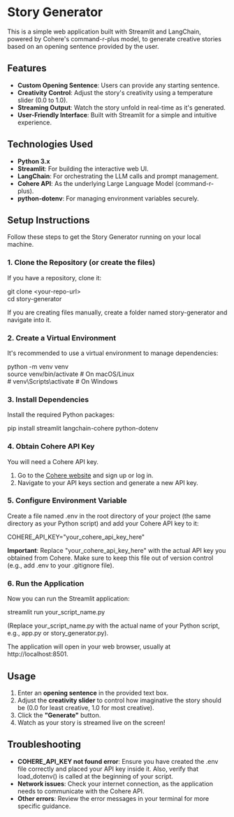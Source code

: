 # **Story Generator**

This is a simple web application built with Streamlit and LangChain, powered by Cohere's command-r-plus model, to generate creative stories based on an opening sentence provided by the user.

## **Features**

* **Custom Opening Sentence**: Users can provide any starting sentence.  
* **Creativity Control**: Adjust the story's creativity using a temperature slider (0.0 to 1.0).  
* **Streaming Output**: Watch the story unfold in real-time as it's generated.  
* **User-Friendly Interface**: Built with Streamlit for a simple and intuitive experience.

## **Technologies Used**

* **Python 3.x**  
* **Streamlit**: For building the interactive web UI.  
* **LangChain**: For orchestrating the LLM calls and prompt management.  
* **Cohere API**: As the underlying Large Language Model (command-r-plus).  
* **python-dotenv**: For managing environment variables securely.

## **Setup Instructions**

Follow these steps to get the Story Generator running on your local machine.

### **1\. Clone the Repository (or create the files)**

If you have a repository, clone it:

git clone \<your-repo-url\>  
cd story-generator

If you are creating files manually, create a folder named story-generator and navigate into it.

### **2\. Create a Virtual Environment**

It's recommended to use a virtual environment to manage dependencies:

python \-m venv venv  
source venv/bin/activate  \# On macOS/Linux  
\# venv\\Scripts\\activate   \# On Windows

### **3\. Install Dependencies**

Install the required Python packages:

pip install streamlit langchain-cohere python-dotenv

### **4\. Obtain Cohere API Key**

You will need a Cohere API key.

1. Go to the [Cohere website](https://cohere.com/) and sign up or log in.  
2. Navigate to your API keys section and generate a new API key.

### **5\. Configure Environment Variable**

Create a file named .env in the root directory of your project (the same directory as your Python script) and add your Cohere API key to it:

COHERE\_API\_KEY="your\_cohere\_api\_key\_here"

**Important**: Replace "your\_cohere\_api\_key\_here" with the actual API key you obtained from Cohere. Make sure to keep this file out of version control (e.g., add .env to your .gitignore file).

### **6\. Run the Application**

Now you can run the Streamlit application:

streamlit run your\_script\_name.py

(Replace your\_script\_name.py with the actual name of your Python script, e.g., app.py or story\_generator.py).

The application will open in your web browser, usually at http://localhost:8501.

## **Usage**

1. Enter an **opening sentence** in the provided text box.  
2. Adjust the **creativity slider** to control how imaginative the story should be (0.0 for least creative, 1.0 for most creative).  
3. Click the **"Generate"** button.  
4. Watch as your story is streamed live on the screen\!

## **Troubleshooting**

* **COHERE\_API\_KEY not found error**: Ensure you have created the .env file correctly and placed your API key inside it. Also, verify that load\_dotenv() is called at the beginning of your script.  
* **Network issues**: Check your internet connection, as the application needs to communicate with the Cohere API.  
* **Other errors**: Review the error messages in your terminal for more specific guidance.